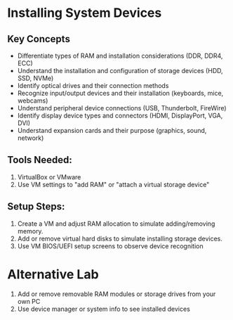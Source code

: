 # Installing System Devices

## Key Concepts
* Differentiate types of RAM and installation considerations (DDR, DDR4, ECC)
* Understand the installation and configuration of storage devices (HDD, SSD, NVMe)
* Identify optical drives and their connection methods
* Recognize input/output devices and their installation (keyboards, mice, webcams)
* Understand peripheral device connections (USB, Thunderbolt, FireWire)
* Identify display device types and connectors (HDMI, DisplayPort, VGA, DVI)
* Understand expansion cards and their purpose (graphics, sound, network)

## Tools Needed:
1. VirtualBox or VMware
2. Use VM settings to "add RAM" or "attach a virtual storage device"

## Setup Steps:
1. Create a VM and adjust RAM allocation to simulate adding/removing memory.
2. Add or remove virtual hard disks to simulate installing storage devices.
3. Use VM BIOS/UEFI setup screens to observe device recognition

# Alternative Lab

1. Add or remove removable RAM modules or storage drives from your own PC
2. Use device manager or system info to see installed devices
